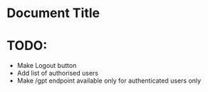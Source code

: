 # Document Title

# TODO:
- Make Logout button
- Add list of authorised users
- Make /gpt endpoint available only for authenticated users only
